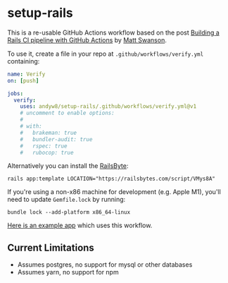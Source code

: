 # setup-rails

This is a re-usable GitHub Actions workflow based on the post [Building a Rails CI pipeline with GitHub Actions](https://boringrails.com/articles/building-a-rails-ci-pipeline-with-github-actions/) by [Matt Swanson](https://github.com/swanson).

To use it, create a file in your repo at `.github/workflows/verify.yml`
containing:

<!-- begin example -->
```yaml
name: Verify
on: [push]

jobs:
  verify:
    uses: andyw8/setup-rails/.github/workflows/verify.yml@v1
    # uncomment to enable options:
    #
    # with:
    #   brakeman: true
    #   bundler-audit: true
    #   rspec: true
    #   rubocop: true
```
<!-- end example -->

Alternatively you can install the [RailsByte](https://railsbytes.com/templates/VMys8A):

```
rails app:template LOCATION="https://railsbytes.com/script/VMys8A"
```

If you're using a non-x86 machine for development (e.g. Apple M1), you'll need to update `Gemfile.lock` by running:

```
bundle lock --add-platform x86_64-linux
```

[Here is an example app](https://github.com/andyw8/setup-rails-example-app) which uses this workflow.

## Current Limitations

- Assumes postgres, no support for mysql or other databases
- Assumes yarn, no support for npm
